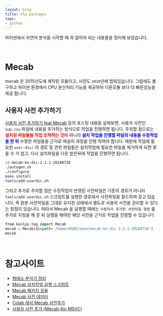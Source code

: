 ```yaml
---
layout: blog
title: nlp packages
tags:
- python
---
```


파이썬에서 자연어 분석을 시작할 때 꼭 알아야 되는 내용들을 정리해 보았습니다.

<br/>

# Mecab
mecab 은 2015년도에 제작된 모듈이고, 사전도 `2018`년에 멈춰있습니다. 그럼에도 불구하고 파이썬 환경에서 CPU 분산처리 기능을 제공하여 다른모듈 보다 더 빠른성능을 제공 합니다.

## 사용자 사전 추가하기
[사용자 사전 추가하기 feat Mecab](https://hipster4020.tistory.com/184) 등의 포스팅 내용을 살펴보면, 사용자 사전인 `uup.csv` 파일에 내용을 추가하는 방식으로 작업을 진행하면 됩니다. 주의할 점으로는 **<span style="color:red">설치된 파일들을 직업 조작하는 것이</span>** 아니라 **<span style="color:blue">설치 작업을 진행할 파일의 내용을 수정작업을 한 뒤</span>** 수정한 파일들을 근거로 재설치 과정을 진행 하여야 합니다. 때문에 작업에 필요한 `user-dic/` 의 경로 및 관련 파일들은 설치작업에 필요한 파일을 제거하게 되면 찾을 수 가 없고, 다시 설치파일을 다운 받은뒤에 작업을 진행하면 됩니다. 

```bash
cd mecab-ko-dic-2.1.1-20180720
./autogen.sh
./configure
make install
tools/add-userdic.sh
```

그리고 추가로 주의할 점은 수정작업이 반영된 사전파일은 기존의 경로가 아니라 `tools/add-userdic.sh` 스크립트를 실행한 경로에서 사전파일을 필드하여 갖고 있습니다. 즉 원본 사전파일을 그대로 유지한 상태에서 별도로 사용자 사전을 관리할 수 있다는 장점이 있습니다. 따라서 Mecab 을 실행할 때에는 `사용자가 추가한 사전파일 경로` 를 추가로 지정을 해 준 뒤 실행을 해야만 해당 사전을 근거로 작업을 진행할 수 있습니다.

```python
from konlpy.tag import Mecab
mecab = Mecab(dicpath='/home/USER/venv/mecab-ko-dic-2.1.1-20180720')
mecab
```

<br/>

# 참고사이트
- [형태소 분석기 정리](https://hipster4020.tistory.com/184)
- [Mecab 설치작업 실행 스크립트](https://raw.githubusercontent.com/SOMJANG/Mecab-ko-for-Google-Colab/master/install_mecab-ko_on_colab_light_220429.sh)
- [Mecab 패키지 모듈](https://bitbucket.org/eunjeon/mecab-ko/downloads/)
- [Mecab 사전 데이터](https://bitbucket.org/eunjeon/mecab-ko-dic/downloads/)
- [Colab 에서 Mecab 사전추가](https://somjang.tistory.com/entry/Google-Colab%EC%97%90%EC%84%9C-mecab-ko-dic-%EC%82%AC%EC%9A%A9%EC%9E%90-%EC%82%AC%EC%A0%84-%EC%B6%94%EA%B0%80%ED%95%98%EA%B8%B0-2023%EB%85%84-%EC%97%85%EB%8D%B0%EC%9D%B4%ED%8A%B8-%EB%B2%84%EC%A0%84)
- [사용자 사전 추가 (Mecab-Ko-MSVC)](https://github.com/Pusnow/mecab-ko-dic-msvc/blob/master/user-dic/README.md)
